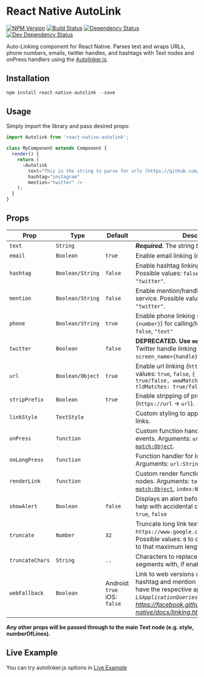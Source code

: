 # React Native AutoLink
[![NPM Version][npm-image]][npm-url] [![Build Status][build-image]][build-url] [![Dependency Status][depstat-image]][depstat-url] [![Dev Dependency Status][devdepstat-image]][devdepstat-url]

Auto-Linking component for React Native. Parses text and wraps URLs, phone numbers, emails, twitter handles, and hashtags with Text nodes and onPress handlers using the [Autolinker.js](https://github.com/gregjacobs/Autolinker.js).

## Installation

```javascript
npm install react-native-autolink --save
```

## Usage

Simply import the library and pass desired props:

```javascript
import Autolink from 'react-native-autolink';

class MyComponent extends Component {
  render() {
    return (
      <Autolink
        text="This is the string to parse for urls (https://github.com/joshswan/react-native-autolink), phone numbers (415-555-5555), emails (josh@example.com), mentions/handles (@twitter), and hashtags (#exciting)"
        hashtag="instagram"
        mention="twitter" />
    );
  }
}
```

## Props

| Prop | Type | Default | Description |
| ---- | ---- | ------- | ----------- |
| `text` | `String` | | ***Required.*** The string to parse for links. |
| `email` | `Boolean` | `true` | Enable email linking (`mailto:{email}`). |
| `hashtag` | `Boolean/String` | `false` | Enable hashtag linking to supplied service. Possible values: `false`, `"instagram"`, `"twitter"`. |
| `mention` | `Boolean/String` | `false` | Enable mention/handle linking to supplied service. Possible values: `false`, `"instagram"`, `"twitter"`. |
| `phone` | `Boolean/String` | `true` | Enable phone linking (`tel:{number}`, `sms:{number}`) for calling/texting. Possible values: `false`, `"text"`|
| `twitter` | `Boolean` | `false` | **DEPRECATED. Use `mention` prop.** Enable Twitter handle linking (`twitter://user?screen_name={handle}`). |
| `url` | `Boolean/Object` | `true` | Enable url linking (`https://{url}`). Possible values: `true`, `false`, `{ schemeMatches: true/false, wwwMatches: true/false, tldMatches: true/false }` |
| `stripPrefix` | `Boolean` | `true` | Enable stripping of protocol from link text (`https://url` -> `url`). |
| `linkStyle` | `TextStyle` | | Custom styling to apply to Text nodes of links. |
| `onPress` | `function` | | Custom function handler for link press events. Arguments: `url:String`, [`match:Object`][match-url]. |
| `onLongPress` | `function` | | Function handler for long press events. Arguments: `url:String`, [`match:Object`][match-url] |
| `renderLink` | `function` | | Custom render function for rendering link nodes. Arguments: `text:String`, [`match:Object`][match-url], `index:Number`. |
| `showAlert` | `Boolean` | `false` | Displays an alert before leaving the app to help with accidental clicks. Possible values: `true`, `false` |
| `truncate` | `Number` | `32` | Truncate long link text for display (e.g. `https://www.google.com/../something.html`). Possible values: `0` to disable, `1+` to truncate to that maximum length. |
| `truncateChars` | `String` | `..` | Characters to replace truncated url segments with, if enabled. |
| `webFallback` | `Boolean` | Android: `true` iOS: `false` | Link to web versions of Instagram/Twitter for hashtag and mention links when users don't have the respective app installed. *Requires `LSApplicationQueriesSchemes` on iOS. See: https://facebook.github.io/react-native/docs/linking.html* |

**Any other props will be passed through to the main Text node (e.g. style, numberOfLines).**

[build-url]: https://travis-ci.org/joshswan/react-native-autolink
[build-image]: https://travis-ci.org/joshswan/react-native-autolink.svg?branch=master
[depstat-url]: https://david-dm.org/joshswan/react-native-autolink
[depstat-image]: https://david-dm.org/joshswan/react-native-autolink.svg
[devdepstat-url]: https://david-dm.org/joshswan/react-native-autolink#info=devDependencies
[devdepstat-image]: https://david-dm.org/joshswan/react-native-autolink/dev-status.svg
[npm-url]: https://www.npmjs.com/package/react-native-autolink
[npm-image]: https://badge.fury.io/js/react-native-autolink.svg
[match-url]: http://greg-jacobs.com/Autolinker.js/api/index.html#!/api/Autolinker.match.Match

## Live Example

You can try autolinker.js options in [Live Example](http://greg-jacobs.com/Autolinker.js/examples/live-example/)
